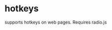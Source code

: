 # hotkeys
supports hotkeys on web pages. Requires radio.js

<script>

   // happy path 
   
    
    hotKeys();
    
    document.write("<p>Press (Ctrl) Control key , then release , then press b, then press x</p>")
    
    document.write("<p>Press (Ctrl) Control key , then release , then press b, then press y</p>")
    
    radio("hotKeys-bx").subscribe(function (e) {
        alert("I bet you did Ctrl + b + x ");
    })

    radio("hotKeys-by").subscribe(function (e) {
        alert("I bet you did Ctrl + b + y");
    })
</script>
